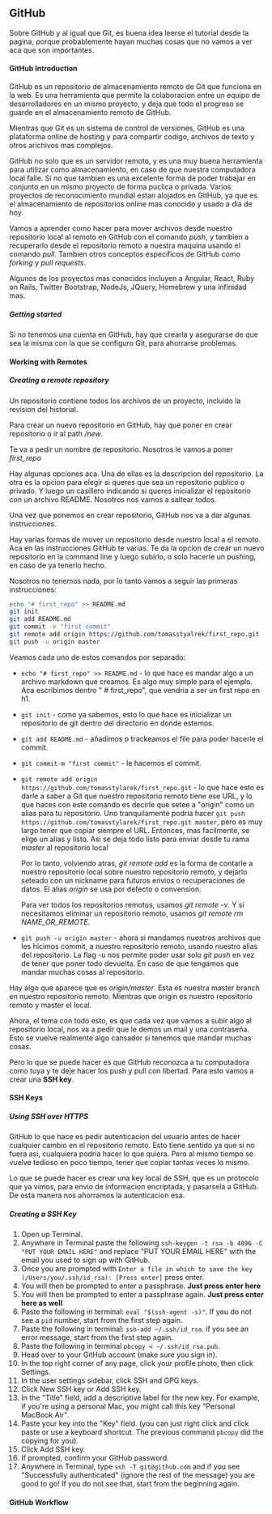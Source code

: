 ## GitHub

Sobre GitHub y al igual que Git, es buena idea leerse el tutorial desde la pagina, porque probablemente hayan muchas cosas que no vamos a ver aca que son importantes.

#### GitHub Introduction

GitHub es un repositorio de almacenamiento remoto de Git que funciona en la web. Es una herramienta que permite la colaboracion entre un equipo de desarrolladores en un mismo proyecto, y deja que todo el progreso se guarde en el almacenamiento remoto de GitHub. 

Mientras que Git es un sistema de control de versiones,  GitHub es una plataforma online de hosting y para compartir codigo, archivos de texto y otros arichivos mas complejos.

GitHub no solo que es un servidor remoto, y es una muy buena herramienta para utilizar como almacenamiento, en caso de que nuestra computadora local falle. Si no que tambien es una excelente forma de poder trabajar en conjunto en un mismo proyecto de forma puclica o privada. Varios proyectos de reconocimiento mundial estan alojados en GitHub, ya que es el almacenamiento de repositorios online mas conocido y usado a dia de hoy. 

Vamos a aprender como hacer para mover archivos desde nuestro repositorio local al remoto en GitHub con el comando *push*, y tambien a recuperarlo desde el repositorio remoto a nuestra maquina usando el comando *pull*. Tambien otros conceptos especificos de GitHub como *forking* y *pull requests*.

Algunos de los proyectos mas conocidos incluyen a Angular, React, Ruby on Rails, Twitter Bootstrap, NodeJs, JQuery, Homebrew y una infinidad mas.

##### Getting started

Si no tenemos una cuenta en GitHub, hay que crearla y asegurarse de que sea la misma con la que se configuro Git, para ahorrarse problemas.



#### Working with Remotes

##### Creating a remote repository

Un repositorio contiene todos los archivos de un proyecto, incluido la revision del historial.

Para crear un nuevo repositorio en GitHub, hay que poner en crear repositorio o ir al path */new*. 

Te va a pedir un nombre de repositorio. Nosotros le vamos a poner *first_repo*

Hay algunas opciones aca. Una de ellas es la descripcion del repositorio. La otra es la opcion para elegir si queres que sea un repositorio publico o privado. Y luego un casillero indicando si queres inicializar el repositorio con un archivo README. Nosotros nos vamos a saltear todos.

Una vez que ponemos en crear repositorio, GitHub nos va a dar algunas instrucciones.

Hay varias formas de mover un repositorio desde nuestro local a el remoto. Aca en las instrucciones GitHub te varias. Te da la opcion de crear un nuevo repositorio en la command line y luego subirlo, o solo hacerle un pushing, en caso de ya tenerlo hecho.

Nosotros no tenemos nada, por lo tanto vamos a seguir las primeras instrucciones:

```bash
echo "# first_repo" >> README.md
git init
git add README.md
git commit -m "first commit"
git remote add origin https://github.com/tomasstyalrek/first_repo.git
git push -u origin master
```

Veamos cada uno de estos comandos por separado:

- `echo "# first_repo" >> README.md` - lo que hace es mandar algo a un archivo markdown que creamos. Es algo muy simple para el ejemplo. Aca escribimos dentro " # first_repo", que vendria a ser un first repo en h1.

- `git init` - como ya sabemos, esto lo que hace es inicializar un repositorio de git dentro del directorio en donde estemos.

- `git add README.md` - añadimos o trackeamos el file para poder hacerle el commit.

- `git commit-m "first commit"`  - le hacemos el commit.

- `git remote add origin https://github.com/tomasstylarek/first_repo.git` - lo que hace esto es darle a saber a Git que nuestro repositorio remoto tiene ese URL, y lo que haces con este comando es decirle que setee a "origin" como un alias para tu repositorio. Uno tranquilamente podria hacer `git push https://github.com/tomasstylarek/first_repo.git master`, pero es muy largo tener que copiar siempre el URL. Entonces, mas facilmente, se elige un alias y listo. Asi se deja todo listo para enviar desde tu rama *master* al repositorio local

  Por lo tanto, volviendo atras, *git remote add* es la forma de contarle a nuestro repositorio local sobre nuestro repositorio remoto, y dejarlo seteado con un nickname para futuros envios o recuperaciones de datos. El alias *origin* se usa por defecto o convension.

  Para ver todos los repositorios remotos, usamos *git remote -v*. Y si necesitamos eliminar un repositorio remoto, usamos *git remote rm NAME_OR_REMOTE*. 

- `git push -u origin master` - ahora si mandamos nuestros archivos que les hicimos commit, a nuestro repositorio remoto, usando nuestro alias del repositorio. La flag *-u* nos permite poder usar solo *git push* en vez de tener que poner todo devuelta. En caso de que tengamos que mandar muchas cosas al repositorio.

Hay algo que aparece que es *origin/master*. Esta es nuestra master branch en nuestro repositorio remoto. Mientras que origin es nuestro repositorio remoto y master el local.

Ahora, el tema con todo esto, es que cada vez que vamos a subir algo al repositorio local, nos va a pedir que le demos un mail y una contraseña. Esto se vuelve realmente algo cansador si tenemos que mandar muchas cosas.

Pero lo que se puede hacer es que GitHub reconozca a tu computadora como tuya y te deje hacer los push y pull con libertad. Para esto vamos a crear una **SSH key**.



#### SSH Keys

##### Using SSH over HTTPS

GitHub lo que hace es pedir autenticacion del usuario antes de hacer cualquier cambio en el repositorio remoto. Esto tiene sentido ya que si no fuera asi, cualquiera podria hacer lo que quiera. Pero al mismo tiempo se vuelve tedioso en poco tiempo, tener que copiar tantas veces lo mismo. 

Lo que se puede hacer es crear una key local de SSH, que es un protocolo que ya vimos, para envio de informacion encriptada, y pasarsela a GitHub. De esta manera nos ahorramos la autenticacion esa.

##### Creating a SSH Key

1. Open up Terminal.
2. Anywhere in Terminal paste the following `ssh-keygen -t rsa -b 4096 -C "PUT YOUR EMAIL HERE"` and replace "PUT YOUR EMAIL HERE" with the email you used to sign up with GitHub.
3. Once you are prompted with `Enter a file in which to save the key (/Users/you/.ssh/id_rsa): [Press enter]` press enter.
4. You will then be prompted to enter a passphrase. **Just press enter here**
5. You will then be prompted to enter a passphrase again. **Just press enter here as well**
6. Paste the following in terminal: `eval "$(ssh-agent -s)"`. If you do not see a `pid` number, start from the first step again.
7. Paste the following in terminal: `ssh-add ~/.ssh/id_rsa`. if you see an error message, start from the first step again.
8. Paste the following in terminal `pbcopy < ~/.ssh/id_rsa.pub`.
9. Head over to your GitHub account (make sure you sign in).
10. In the top right corner of any page, click your profile photo, then click Settings.
11. In the user settings sidebar, click SSH and GPG keys.
12. Click New SSH key or Add SSH key.
13. In the "Title" field, add a descriptive label for the new key. For example, if you're using a personal Mac, you might call this key "Personal MacBook Air".
14. Paste your key into the "Key" field. (you can just right click and click paste or use a keyboard shortcut. The previous command `pbcopy` did the copying for you).
15. Click Add SSH key.
16. If prompted, confirm your GitHub password.
17. Anywhere in Terminal, type `ssh -T git@github.com` and if you see "Successfully authenticated" (ignore the rest of the message) you are good to go! If you do not see that, start from the beginning again.



#### GitHub Workflow


